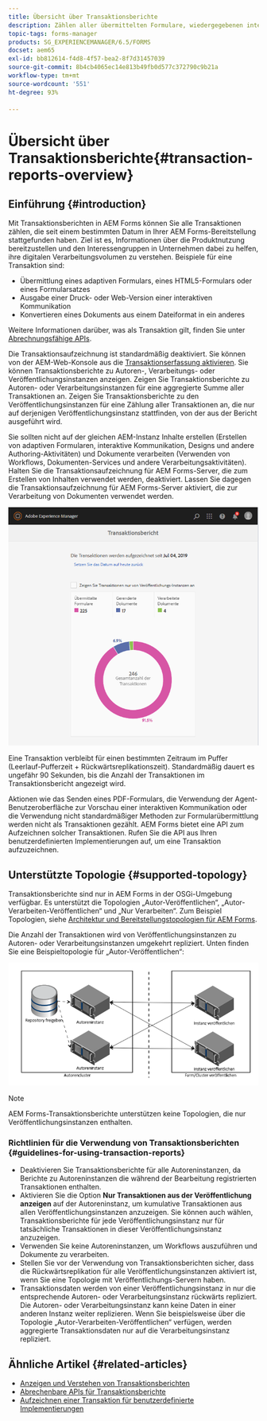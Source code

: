 ```yaml
---
title: Übersicht über Transaktionsberichte
description: Zählen aller übermittelten Formulare, wiedergegebenen interaktiven Kommunikationen, in ein anderes Format konvertierten Dokumente usw.
topic-tags: forms-manager
products: SG_EXPERIENCEMANAGER/6.5/FORMS
docset: aem65
exl-id: bb812614-f4d8-4f57-bea2-8f7d31457039
source-git-commit: 8b4cb4065ec14e813b49fb0d577c372790c9b21a
workflow-type: tm+mt
source-wordcount: '551'
ht-degree: 93%

---
```


# Übersicht über Transaktionsberichte{#transaction-reports-overview}

## Einführung {#introduction}

Mit Transaktionsberichten in AEM Forms können Sie alle Transaktionen zählen, die seit einem bestimmten Datum in Ihrer AEM Forms-Bereitstellung stattgefunden haben. Ziel ist es, Informationen über die Produktnutzung bereitzustellen und den Interessengruppen in Unternehmen dabei zu helfen, ihre digitalen Verarbeitungsvolumen zu verstehen. Beispiele für eine Transaktion sind:

* Übermittlung eines adaptiven Formulars, eines HTML5-Formulars oder eines Formularsatzes
* Ausgabe einer Druck- oder Web-Version einer interaktiven Kommunikation
* Konvertieren eines Dokuments aus einem Dateiformat in ein anderes

Weitere Informationen darüber, was als Transaktion gilt, finden Sie unter [Abrechnungsfähige APIs](../../forms/using/transaction-reports-billable-apis.md).

Die Transaktionsaufzeichnung ist standardmäßig deaktiviert. Sie können von der AEM-Web-Konsole aus die [Transaktionserfassung aktivieren](../../forms/using/viewing-and-understanding-transaction-reports.md#setting-up-transaction-reports). Sie können Transaktionsberichte zu Autoren-, Verarbeitungs- oder Veröffentlichungsinstanzen anzeigen. Zeigen Sie Transaktionsberichte zu Autoren- oder Verarbeitungsinstanzen für eine aggregierte Summe aller Transaktionen an. Zeigen Sie Transaktionsberichte zu den Veröffentlichungsinstanzen für eine Zählung aller Transaktionen an, die nur auf derjenigen Veröffentlichungsinstanz stattfinden, von der aus der Bericht ausgeführt wird.

Sie sollten nicht auf der gleichen AEM-Instanz Inhalte erstellen (Erstellen von adaptiven Formularen, interaktive Kommunikation, Designs und andere Authoring-Aktivitäten) und Dokumente verarbeiten (Verwenden von Workflows, Dokumenten-Services und andere Verarbeitungsaktivitäten). Halten Sie die Transaktionsaufzeichnung für AEM Forms-Server, die zum Erstellen von Inhalten verwendet werden, deaktiviert. Lassen Sie dagegen die Transaktionsaufzeichnung für AEM Forms-Server aktiviert, die zur Verarbeitung von Dokumenten verwendet werden.

![sample-transaction-report-author-1](assets/sample-transaction-report-author-1.png)

Eine Transaktion verbleibt für einen bestimmten Zeitraum im Puffer (Leerlauf-Pufferzeit + Rückwärtsreplikationszeit). Standardmäßig dauert es ungefähr 90 Sekunden, bis die Anzahl der Transaktionen im Transaktionsbericht angezeigt wird.

Aktionen wie das Senden eines PDF-Formulars, die Verwendung der Agent-Benutzeroberfläche zur Vorschau einer interaktiven Kommunikation oder die Verwendung nicht standardmäßiger Methoden zur Formularübermittlung werden nicht als Transaktionen gezählt. AEM Forms bietet eine API zum Aufzeichnen solcher Transaktionen. Rufen Sie die API aus Ihren benutzerdefinierten Implementierungen auf, um eine Transaktion aufzuzeichnen.

## Unterstützte Topologie {#supported-topology}

Transaktionsberichte sind nur in AEM Forms in der OSGi-Umgebung verfügbar. Es unterstützt die Topologien „Autor-Veröffentlichen“, „Autor-Verarbeiten-Veröffentlichen“ und „Nur Verarbeiten“. Zum Beispiel Topologien, siehe [Architektur und Bereitstellungstopologien für AEM Forms](../../forms/using/transaction-reports-overview.md).

Die Anzahl der Transaktionen wird von Veröffentlichungsinstanzen zu Autoren- oder Verarbeitungsinstanzen umgekehrt repliziert. Unten finden Sie eine Beispieltopologie für „Autor-Veröffentlichen“:

![simple-author-publish-topology](assets/simple-author-publish-topology.png)

>[!NOTE]
>
>AEM Forms-Transaktionsberichte unterstützen keine Topologien, die nur Veröffentlichungsinstanzen enthalten.

### Richtlinien für die Verwendung von Transaktionsberichten {#guidelines-for-using-transaction-reports}

* Deaktivieren Sie Transaktionsberichte für alle Autoreninstanzen, da Berichte zu Autoreninstanzen die während der Bearbeitung registrierten Transaktionen enthalten.
* Aktivieren Sie die Option **Nur Transaktionen aus der Veröffentlichung anzeigen** auf der Autoreninstanz, um kumulative Transaktionen aus allen Veröffentlichungsinstanzen anzuzeigen. Sie können auch wählen, Transaktionsberichte für jede Veröffentlichungsinstanz nur für tatsächliche Transaktionen in dieser Veröffentlichungsinstanz anzuzeigen.
* Verwenden Sie keine Autoreninstanzen, um Workflows auszuführen und Dokumente zu verarbeiten.
* Stellen Sie vor der Verwendung von Transaktionsberichten sicher, dass die Rückwärtsreplikation für alle Veröffentlichungsinstanzen aktiviert ist, wenn Sie eine Topologie mit Veröffentlichungs-Servern haben.
* Transaktionsdaten werden von einer Veröffentlichungsinstanz in nur die entsprechende Autoren- oder Verarbeitungsinstanz rückwärts repliziert. Die Autoren- oder Verarbeitungsinstanz kann keine Daten in einer anderen Instanz weiter replizieren. Wenn Sie beispielsweise über die Topologie „Autor-Verarbeiten-Veröffentlichen“ verfügen, werden aggregierte Transaktionsdaten nur auf die Verarbeitungsinstanz repliziert.

## Ähnliche Artikel {#related-articles}

* [Anzeigen und Verstehen von Transaktionsberichten](../../forms/using/viewing-and-understanding-transaction-reports.md)
* [Abrechenbare APIs für Transaktionsberichte](../../forms/using/transaction-reports-billable-apis.md)
* [Aufzeichnen einer Transaktion für benutzerdefinierte Implementierungen](/help/forms/using/record-transaction-custom-implementation.md)

